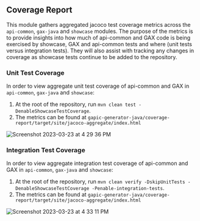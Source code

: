 ## Coverage Report

This module gathers aggregated jacoco test coverage metrics across the `api-common`, `gax-java` and `showcase` modules. The purpose of
the metrics is to provide insights into how much of api-common and GAX code is being exercised by showcase, GAX and api-common tests and where 
(unit tests versus integration tests). They will also assist with tracking any changes in coverage as showcase tests continue to be added to the repository.

### Unit Test Coverage
In order to view aggregate unit test coverage of api-common and GAX in `api-common`, `gax-java` and `showcase`:

1. At the root of the repository, run `mvn clean test -DenableShowcaseTestCoverage`.
2. The metrics can be found at `gapic-generator-java/coverage-report/target/site/jacoco-aggregate/index.html`

![Screenshot 2023-03-23 at 4 29 36 PM](https://user-images.githubusercontent.com/66699525/227346653-b50ec440-71f9-49f4-be21-3976c7f995c7.png)

### Integration Test Coverage

In order to view aggregate integration test coverage of api-common and GAX in `api-common`, `gax-java` and `showcase`:

1. At the root of the repository, run `mvn clean verify -DskipUnitTests -DenableShowcaseTestCoverage -Penable-integration-tests`.
2. The metrics can be found at `gapic-generator-java/coverage-report/target/site/jacoco-aggregate/index.html`

![Screenshot 2023-03-23 at 4 33 11 PM](https://user-images.githubusercontent.com/66699525/227348487-f1ba2bb8-7577-4280-a1a1-7aa78e242f12.png)